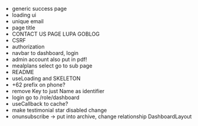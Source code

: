 - generic success page
- loading ui
- unique email
- page title
- CONTACT US PAGE LUPA GOBLOG
- CSRF
- authorization
- navbar to dashboard, login 
- admin account also put in pdf!
- mealplans select go to sub page
- README
- useLoading and SKELETON
- +62 prefix on phone?
- remove Key to just Name as identifier
- login go to /role/dashboard
- useCallback to cache?
- make testimonial star disabled change
- onunsubscribe -> put into archive, change relationship
DashboardLayout